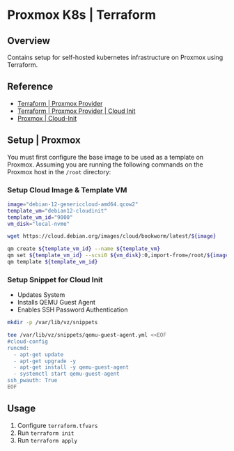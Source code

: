 # Proxmox K8s | Terraform

## Overview
Contains setup for self-hosted kubernetes infrastructure on Proxmox using Terraform.

## Reference  
- [Terraform | Proxmox Provider](https://registry.terraform.io/providers/Telmate/proxmox/latest/docs/guides/cloud-init%2520getting%2520started)
- [Terraform | Proxmox Provider | Cloud Init](https://registry.terraform.io/providers/Telmate/proxmox/latest/docs/guides/cloud_init)
- [Proxmox | Cloud-Init](https://pve.proxmox.com/wiki/Cloud-Init_Support)

## Setup | Proxmox
You must first configure the base image to be used as a template on Proxmox. Assuming you are running the following commands on the Proxmox host in the `/root` directory:

### Setup Cloud Image & Template VM

```bash
image="debian-12-genericcloud-amd64.qcow2"
template_vm="debian12-cloudinit"
template_vm_id="9000"
vm_disk="local-nvme"

wget https://cloud.debian.org/images/cloud/bookworm/latest/${image}

qm create ${template_vm_id} --name ${template_vm}
qm set ${template_vm_id} --scsi0 ${vm_disk}:0,import-from=/root/${image}
qm template ${template_vm_id}
```

### Setup Snippet for Cloud Init
- Updates System
- Installs QEMU Guest Agent
- Enables SSH Password Authentication

```bash
mkdir -p /var/lib/vz/snippets

tee /var/lib/vz/snippets/qemu-guest-agent.yml <<EOF
#cloud-config
runcmd:
  - apt-get update
  - apt-get upgrade -y
  - apt-get install -y qemu-guest-agent
  - systemctl start qemu-guest-agent
ssh_pwauth: True
EOF
```

## Usage
1. Configure `terraform.tfvars`
2. Run `terraform init`
3. Run `terraform apply`
